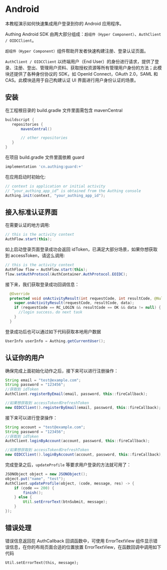 # Android

<LastUpdated/>

本教程演示如何快速集成用户登录到你的 Android 应用程序。

Authing Android SDK 由两大部分组成：`超组件（Hyper Component）`、`AuthClient / OIDCClient`。

`超组件（Hyper Component）`组件帮助开发者快速构建注册、登录认证页面。

`AuthClient / OIDCClient` 以终端用户（End User）的身份进行请求，提供了登录、注册、登出、管理用户资料、获取授权资源等所有管理用户身份的方法；此模块还提供了各种身份协议的 SDK，如 OpenId Connect，OAuth 2.0，SAML 和 CAS。此模块适用于自己构建认证 UI 界面进行用户身份认证的场景。

<AppDetailSiderBar />

## 安装


在工程根目录的 build.gradle 文件里面需包含 mavenCentral

 ```groovy
 buildscript {
    repositories {
        mavenCentral()

        // other repositories
    }
 }
 ```

在项目 build.gradle 文件里面依赖 guard

```groovy
implementation 'cn.authing:guard:+'
```

在应用启动时初始化:

```java
// context is application or initial activity
// ”your_authing_app_id“ is obtained from the Authing console
Authing.init(context, "your_authing_app_id");
```



## 接入标准认证界面

在需要认证的地方调用:

```java
// this is the activity context
AuthFlow.start(this);
```

如上启动登录页面登录成功会返回 idToken，已满足大部分场景，如果你想获取到 accessToken，请这么调用:

```java
// this is the activity context
AuthFlow flow = AuthFlow.start(this);
flow.setAuthProtocol(AuthContainer.AuthProtocol.EOIDC);
```

接下来，我们获取登录成功回调信息：

```java
  @Override
  protected void onActivityResult(int requestCode, int resultCode, @Nullable Intent data) {
    super.onActivityResult(requestCode, resultCode, data);
    if (requestCode == RC_LOGIN && resultCode == OK && data != null) {
      //login success，do next task
    }
  }
```

登录成功后也可以通过如下代码获取本地用户数据

```java
UserInfo userInfo = Authing.getCurrentUser();
```



## 认证你的用户

确保完成上面初始化动作之后，接下来可以进行注册操作：

```java
String email = "test@example.com";
String password = "123456";
//获取到 idToken
AuthClient.registerByEmail(email, password, this::fireCallback);

//如果想获取到 accessToken和refreshToken
new OIDCClient().registerByEmail(email, password, this::fireCallback);
```

接下来可以进行登录操作：

```java
String account = "test@example.com";
String password = "123456";
//获取到 idToken
AuthClient.loginByAccount(account, password, this::fireCallback);

//如果想获取到 accessToken和refreshToken
new OIDCClient().loginByAccount(account, password, this::fireCallback);
```

完成登录之后，`updateProfile` 等要求用户登录的方法就可用了：

```java
JSONObject object = new JSONObject();
object.put("name", "test");
AuthClient.updateProfile(object, (code, message, res) -> {
    if (code == 200) {
        finish();
    } else {
        Util.setErrorText(btnSubmit, message);
    }
});
```



## 错误处理

错误信息返回在 AuthCallback 回调函数中，可使用 ErrorTextView 组件显示错误信息，在你的布局页面合适的位置放置 ErrorTextView，在函数回调中调用如下代码

```
Util.setErrorText(this, message);
```